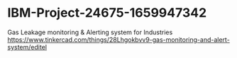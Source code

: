 # IBM-Project-24675-1659947342
Gas Leakage monitoring &amp; Alerting system for Industries
https://www.tinkercad.com/things/28Lhgokbvv9-gas-monitoring-and-alert-system/editel
